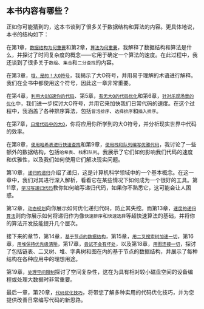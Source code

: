## 本书内容有哪些？

正如你可能猜到的，这本书谈到了很多关于数据结构和算法的内容。更具体地说，本书的结构如下：

在第1章，[`数据结构为何重要`](f_0013.xhtml#chp.understanding_data_structures)和第2章，[`算法为何重要`](f_0024.xhtml#chp.binary_search)，我解释了数据结构和算法是什么，并探讨了时间复杂度的概念——它用于确定一个算法的速度。在此过程中，我还谈到了很多关于`数组`、`集合`和`二分查找`的内容。

在第3章，[`哦，是的！大O符号`](f_0031.xhtml#chp.big_o_notation)，我揭示了大O符号，并用易于理解的术语进行解释。我们在全书中都使用这个符号，因此这一章非常重要。

在第4章，[`利用大O加速你的代码`](f_0040.xhtml#chp.speeding_up)、第5章，[`有无大O的代码优化`](f_0048.xhtml#chp.optimizing_big_o)和第6章，[`针对乐观场景的优化`](f_0056.xhtml#chp.optimistic_scenarios)中，我们进一步探讨大O符号，并用它来加快我们日常代码的速度。在这个过程中，我涵盖了各种排序算法，包括`冒泡排序`、`选择排序`和`插入排序`。

在第7章，[`日常代码中的大O`](f_0064.xhtml#chp.everyday_big_o)，你将应用你所学到的大O符号，并分析现实世界中代码的效率。

在第8章，[`使用哈希表进行快速查找`](f_0076.xhtml#chp.hashes)和第9章，[`使用栈和队列编写优雅代码`](f_0087.xhtml#chp.stacks_queues)，我讨论了一些额外的数据结构，包括`哈希表`、`栈`和`队列`。我展示了它们如何影响我们代码的速度和优雅性，以及我们如何使用它们解决现实问题。

第10章，[`递归的递归`](f_0096.xhtml#chp.recursion)介绍了递归，这是计算机科学领域中的一个基本概念。在这一章中，我们对其进行深入解析，看看它在某些情况下如何成为一个很好的工具。第11章，[`学习写递归代码`](f_0104.xhtml#chp.learning_to_write_in_recursive)教你如何编写递归代码，如果你不熟悉它，这可能会让人困惑。

第12章，[`动态规划`](f_0112.xhtml#chp.dynamic_programming)向你展示如何优化递归代码，防止其失控。而第13章，[`速度的递归算法`](f_0121.xhtml#chp.recursive_speed)则向你展示如何将递归作为像`快速排序`和`快速选择`等超快速算法的基础，并将你的算法开发技能提升几个层次。

接下来的章节，第14章，[`基于节点的数据结构`](f_0130.xhtml#chp.linked_lists)，第15章，[`用二叉搜索树加速一切`](f_0143.xhtml#chp.binary_trees)，第16章，[`用堆保持优先级清晰`](f_0153.xhtml#chp.heaps)，第17章，[`尝试不会有坏处`](f_0166.xhtml#chp.tries)，以及第18章，[`用图连接一切`](f_0177.xhtml#chp.graphs)，探讨了包括链表、二叉树、堆、字典树和图在内的基于节点的数据结构，并展示了每种结构在各种应用中的理想用途。

第19章，[`处理空间限制`](f_0189.xhtml#chp.dealing_with_space_constraints)探讨了空间复杂性，这在为具有相对较小磁盘空间的设备编程或处理大数据时非常重要。

最后一章，第20章，[`代码优化技巧`](f_0195.xhtml#chp.tips_for_code_optimization)，将带您了解多种实用的代码优化技巧，并为您提供改善日常编写代码的新思路。
